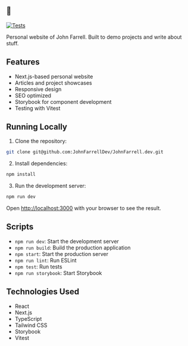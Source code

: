 ## 🚀

[![Tests](https://github.com/JohnFarrellDev/JohnFarrell.dev/actions/workflows/tests.yml/badge.svg)](https://github.com/JohnFarrellDev/JohnFarrell.dev/actions/workflows/tests.yml)

Personal website of John Farrell.
Built to demo projects and write about stuff.

## Features

- Next.js-based personal website
- Articles and project showcases
- Responsive design
- SEO optimized
- Storybook for component development
- Testing with Vitest

## Running Locally

1. Clone the repository:

```bash
git clone git@github.com:JohnFarrellDev/JohnFarrell.dev.git
```

2. Install dependencies:

```bash
npm install
```

3. Run the development server:

```bash
npm run dev
```

Open [http://localhost:3000](http://localhost:3000) with your browser to see the result.

## Scripts

- `npm run dev`: Start the development server
- `npm run build`: Build the production application
- `npm start`: Start the production server
- `npm run lint`: Run ESLint
- `npm test`: Run tests
- `npm run storybook`: Start Storybook

## Technologies Used

- React
- Next.js
- TypeScript
- Tailwind CSS
- Storybook
- Vitest
